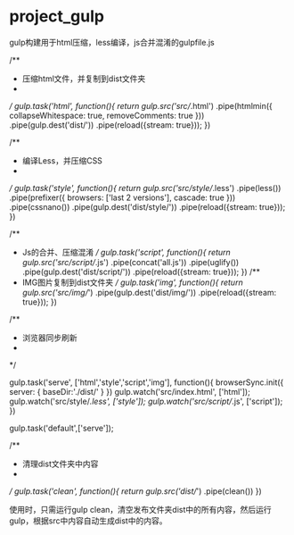 # project_gulp
gulp构建用于html压缩，less编译，js合并混淆的gulpfile.js

/**
 * 压缩html文件，并复制到dist文件夹
 * 
 */
gulp.task('html', function(){
	return	gulp.src('src/*.html')
						.pipe(htmlmin({
								collapseWhitespace: true,
								removeComments: true
							}))
						.pipe(gulp.dest('dist/'))
						.pipe(reload({stream: true}));
})

/**
 * 编译Less，并压缩CSS
 * 
 */
gulp.task('style', function(){
  return gulp.src('src/style/*.less')
			    .pipe(less())
			    .pipe(prefixer({
			    		browsers: ['last 2 versions'],
			    		cascade: true
			    	}))
			    .pipe(cssnano())
			    .pipe(gulp.dest('dist/style/'))
			    .pipe(reload({stream: true}));
})

/**
 * Js的合并、压缩混淆
 */
gulp.task('script', function(){
	return gulp.src('src/script/*.js')
					.pipe(concat('all.js'))
					.pipe(uglify())
					.pipe(gulp.dest('dist/script/'))
					.pipe(reload({stream: true}));
})
/**
 * IMG图片复制到dist文件夹
 */
gulp.task('img', function(){
	return gulp.src('src/img/*')
					.pipe(gulp.dest('dist/img/'))
					.pipe(reload({stream: true}));
})

/**
 * 浏览器同步刷新
 * 
 */

gulp.task('serve', ['html','style','script','img'], function(){
	browserSync.init({
		server: {
			baseDir:'./dist/'
		}
	})
	gulp.watch('src/index.html', ['html']);
	gulp.watch('src/style/*.less', ['style']);
	gulp.watch('src/script/*.js', ['script']);
})

gulp.task('default',['serve']);

/**
 * 清理dist文件夹中内容
 * 
 */
gulp.task('clean', function(){
	return gulp.src('dist/*')
					.pipe(clean())
})


使用时，只需运行gulp clean，清空发布文件夹dist中的所有内容，然后运行gulp，根据src中内容自动生成dist中的内容。
